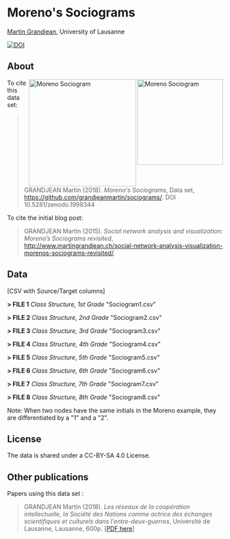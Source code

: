 # Moreno's Sociograms 
[Martin Grandjean](http://www.martingrandjean.ch), University of Lausanne

[![DOI](https://zenodo.org/badge/160677644.svg)](https://zenodo.org/badge/latestdoi/160677644)

## About ##

<img src="http://www.martingrandjean.ch/wp-content/uploads/2015/02/Moreno-3.png" alt="Moreno Sociogram" width="200" align="right">
<img src="http://www.martingrandjean.ch/wp-content/uploads/2015/02/group3a.png" alt="Moreno Sociogram" width="250" align="right">

To cite this data set: 

> GRANDJEAN Martin (2018). *Moreno's Sociograms*, Data set, https://github.com/grandjeanmartin/sociograms/. DOI 10.5281/zenodo.1998344

To cite the initial blog post:

> GRANDJEAN Martin (2015). *Social network analysis and visualization: Moreno’s Sociograms revisited*, http://www.martingrandjean.ch/social-network-analysis-visualization-morenos-sociograms-revisited/. 

## Data ##
[CSV with Source/Target columns]

**> FILE 1** *Class Structure, 1st Grade* "Sociogram1.csv"

**> FILE 2** *Class Structure, 2nd Grade* "Sociogram2.csv"

**> FILE 3** *Class Structure, 3rd Grade* "Sociogram3.csv"

**> FILE 4** *Class Structure, 4th Grade* "Sociogram4.csv"

**> FILE 5** *Class Structure, 5th Grade* "Sociogram5.csv"

**> FILE 6** *Class Structure, 6th Grade* "Sociogram6.csv"

**> FILE 7** *Class Structure, 7th Grade* "Sociogram7.csv"

**> FILE 8** *Class Structure, 8th Grade* "Sociogram8.csv"

Note: When two nodes have the same initials in the Moreno example, they are differentiated by a "1" and a "2".

## License ##
The data is shared under a CC-BY-SA 4.0 License.

## Other publications ##
Papers using this data set :

> GRANDJEAN Martin (2018). *Les réseaux de la coopération intellectuelle, la Société des Nations comme actrice des échanges scientifiques et culturels dans l'entre-deux-guerres*, Université de Lausanne, Lausanne, 600p. [[PDF here](https://halshs.archives-ouvertes.fr/tel-01853903)]
